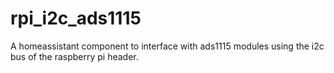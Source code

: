 # rpi_i2c_ads1115
A homeassistant component to interface with ads1115 modules using the i2c bus of the raspberry pi header.
